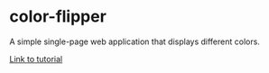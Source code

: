 # color-flipper
A simple single-page web application that displays different colors.

[Link to tutorial](https://www.youtube.com/watch?v=3PHXvlpOkf4)
